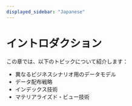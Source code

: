 ```yaml
---
displayed_sidebar: "Japanese"
---
```


# イントロダクション

この章では、以下のトピックについて紹介します：

- 異なるビジネスシナリオ用のデータモデル
- データ配布戦略
- インデックス技術
- マテリアライズド・ビュー技術